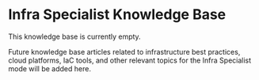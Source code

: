 # Infra Specialist Knowledge Base

This knowledge base is currently empty.

Future knowledge base articles related to infrastructure best practices, cloud platforms, IaC tools, and other relevant topics for the Infra Specialist mode will be added here.